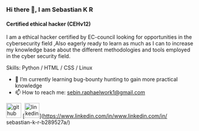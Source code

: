 ### Hi there 👋, I am Sebastian K R
#### Certified ethical hacker (CEHv12)
I am a ethical hacker certified by EC-council looking for opportunities in the cybersecurity field ,Also eagerly ready to learn as much as I can  to increase my knowledge base about the different methodologies and tools employed in the cyber security field. 

Skills: Python / HTML / CSS /  Linux 

- 🌱 I’m currently learning bug-bounty hunting to gain more practical knowledge 
- 📫 How to reach me: sebin.raphaelwork1@gmail.com 


[<img src='https://cdn.jsdelivr.net/npm/simple-icons@3.0.1/icons/github.svg' alt='github' height='40'>](https://github.com/SebastianRaphael)  [<img src='https://cdn.jsdelivr.net/npm/simple-icons@3.0.1/icons/linkedin.svg' alt='linkedin' height='40'>](https://www.linkedin.com/in/www.linkedin.com/in/ sebastian-k-r-b289527a/)  

